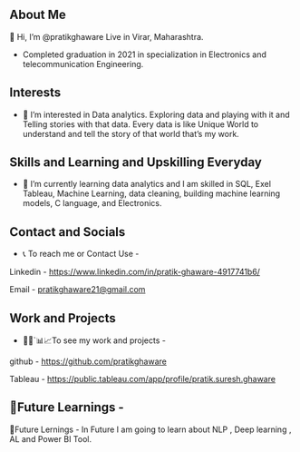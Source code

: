 
## About Me
👋 Hi, I’m @pratikghaware Live in Virar, Maharashtra. 
-  Completed graduation in 2021 in specialization in Electronics and telecommunication Engineering. 


## Interests

- 👀 I’m interested in Data analytics. Exploring data and playing with it and Telling stories with that data. Every data is like Unique World to understand and tell the story of that world that’s my work.


## Skills and Learning and Upskilling Everyday

- 🌱 I’m currently learning data analytics and I am skilled in SQL, Exel  Tableau, Machine Learning, data cleaning, building machine learning models, C language, and Electronics.  

## Contact and Socials 


 - 📞 To reach me or Contact Use - 


 Linkedin - https://www.linkedin.com/in/pratik-ghaware-4917741b6/

Email - pratikghaware21@gmail.com

## Work and Projects

- 👨‍💼`📊📈To see my work and projects - 


 github - https://github.com/pratikghaware

 Tableau - https://public.tableau.com/app/profile/pratik.suresh.ghaware


## 🔮Future Learnings -

🔮Future Lernings - In Future I am going to learn about NLP , Deep learning , AL and Power BI Tool.
